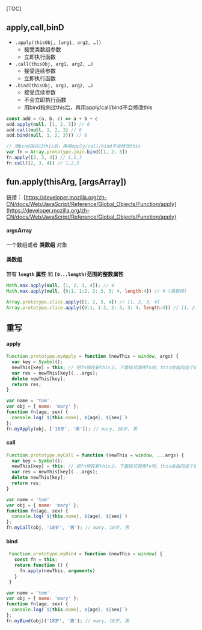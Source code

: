[TOC]



## apply,call,binD ##

* `.apply(thisObj, [arg1, arg2, …])`  
  - 接受类数组参数
  - 立即执行函数
* `.call(thisObj, arg1, arg2, …)`  
  - 接受连续参数
  - 立即执行函数
* `.bind(thisObj, arg1, arg2, …)`
  - 接受连续参数
  - 不会立即执行函数
  - 用bind指向过this后，再用apply/call/bind不会修改this

```javascript
const add = (a, b, c) => a + b + c
add.apply(null, [1, 2, 3]) // 6
add.call(null, 1, 2, 3) // 6
add.bind(null, 1, 2, 3)() // 6
```

```javascript
// 用bind指向过this后，再用apply/call/bind不会修改this
var fn = Array.prototype.join.bind([1, 2, 3])
fn.apply([2, 3, 4]) // 1,2,3
fn.call([2, 3, 4]) // 1,2,3
```



## fun.apply(thisArg, [argsArray]) 

链接： [https://developer.mozilla.org/zh-CN/docs/Web/JavaScript/Reference/Global_Objects/Function/apply](https://developer.mozilla.org/zh-CN/docs/Web/JavaScript/Reference/Global_Objects/Function/apply)

#### argsArray

一个数组或者 **类数组** 对象



#### 类数组

带有 **`length` 属性** 和 **`[0...length)`范围的整数属性**



```javascript
Math.max.apply(null, [1, 2, 3, 4]); // 4
Math.max.apply(null, {0:1, 1:2, 2: 3, 3: 4, length:4}) // 4 (类数组)

Array.prototype.slice.apply([1, 2, 3, 4]) // [1, 2, 3, 4]
Array.prototype.slice.apply({0:1, 1:2, 2: 3, 3: 4, length:4}) // [1, 2, 3, 4]
```



## 重写 ##

#### apply ####

```javascript
Function.prototype.myApply = function (newThis = window, args) {
  var key = Symbol();
  newThis[key] = this; // 把fn绑在新this上，下面链式调用fn时，this会指向这个新this。
  var res = newThis[key](...args);
  delete newThis[key];
  return res;
}

var name = 'tom'
var obj = { name: 'mary' };
function fn(age, sex) {
  console.log(`${this.name}, ${age}, ${sex}`)
};
fn.myApply(obj, ['18岁', '男']); // mary, 18岁, 男
```



#### call ####

```javascript
Function.prototype.myCall = function (newThis = window, ...args) {
  var key = Symbol();
  newThis[key] = this; // 把fn绑在新this上，下面链式调用fn时，this会指向这个新this。
  var res = newThis[key](...args);
  delete newThis[key];
  return res;
}

var name = 'tom'
var obj = { name: 'mary' };
function fn(age, sex) {
  console.log(`${this.name}, ${age}, ${sex}`)
};
fn.myCall(obj, '18岁', '男'); // mary, 18岁, 男
```



#### bind

```javascript
 Function.prototype.myBind = function (newThis = window) {
   const fn = this;
   return function () {
     fn.apply(newThis, arguments)
   }
 }

var name = 'tom'
var obj = { name: 'mary' };
function fn(age, sex) {
  console.log(`${this.name}, ${age}, ${sex}`)
};
fn.myBind(obj)('18岁', '男'); // mary, 18岁, 男
```

